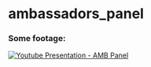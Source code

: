 # ambassadors_panel

### Some footage:
[![Youtube Presentation - AMB Panel](https://img.youtube.com/vi/nbEQj7h3iSg/0.jpg)](https://www.youtube.com/watch?v=nbEQj7h3iSg)
